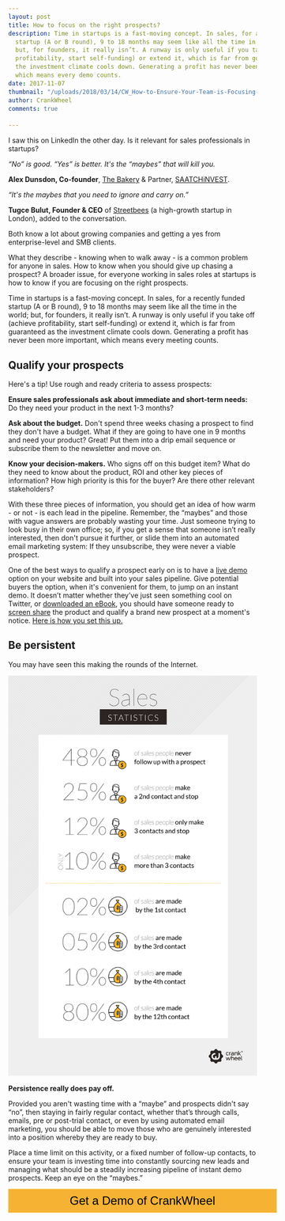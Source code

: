 ```yaml
---
layout: post
title: How to focus on the right prospects?
description: Time in startups is a fast-moving concept. In sales, for a recently funded
  startup (A or B round), 9 to 18 months may seem like all the time in the world;
  but, for founders, it really isn’t. A runway is only useful if you take off (achieve
  profitability, start self-funding) or extend it, which is far from guaranteed as
  the investment climate cools down. Generating a profit has never been more important,
  which means every demo counts.
date: 2017-11-07
thumbnail: "/uploads/2018/03/14/CW_How-to-Ensure-Your-Team-is-Focusing-on-the-Right-Prospects.png"
author: CrankWheel
comments: true

---
```

I saw this on LinkedIn the other day. Is it relevant for sales professionals in startups?

_“No” is good._
_“Yes” is better._
_It's the “maybes” that will kill you._

**Alex Dunsdon, Co-founder**, [The Bakery](https://thebakery.com/) & Partner, [SAATCHiNVEST](https://www.saatchinvest.com/).

_“It's the maybes that you need to ignore and carry on.”_

**Tugce Bulut, Founder & CEO** of [Streetbees](https://www.streetbees.com/) (a high-growth startup in London), added to the conversation.

Both know a lot about growing companies and getting a yes from enterprise-level and SMB clients.

What they describe - knowing when to walk away - is a common problem for anyone in sales. How to know when you should give up chasing a prospect? A broader issue, for everyone working in sales roles at startups is how to know if you are focusing on the right prospects.

Time in startups is a fast-moving concept. In sales, for a recently funded startup (A or B round), 9 to 18 months may seem like all the time in the world; but, for founders, it really isn’t. A runway is only useful if you take off (achieve profitability, start self-funding) or extend it, which is far from guaranteed as the investment climate cools down. Generating a profit has never been more important, which means every meeting counts.

## Qualify your prospects

Here's a tip! Use rough and ready criteria to assess prospects:

**Ensure sales professionals ask about immediate and short-term needs:** Do they need your product in the next 1-3 months?

**Ask about the budget.** Don't spend three weeks chasing a prospect to find they don't have a budget. What if they are going to have one in 9 months and need your product? Great! Put them into a drip email sequence or subscribe them to the newsletter and move on.

**Know your decision-makers.** Who signs off on this budget item? What do they need to know about the product, ROI and other key pieces of information? How high priority is this for the buyer? Are there other relevant stakeholders?

With these three pieces of information, you should get an idea of how warm - or not - is each lead in the pipeline. Remember, the “maybes” and those with vague answers are probably wasting your time. Just someone trying to look busy in their own office; so, if you get a sense that someone isn’t really interested, then don't pursue it further, or slide them into an automated email marketing system: If they unsubscribe, they were never a viable prospect.

One of the best ways to qualify a prospect early on is to have a [live demo](https://www.crankwheel.com/instant-demos) option on your website and built into your sales pipeline. Give potential buyers the option, when it's convenient for them, to jump on an instant demo. It doesn’t matter whether they’ve just seen something cool on Twitter, or [downloaded an eBook](https://www.crankwheel.com/sign-up-to-download), you should have someone ready to [screen share](https://www.crankwheel.com/screen-sharing) the product and qualify a brand new prospect at a moment's notice. [Here is how you set this up.](https://crankwheel.com/set-up-an-instant-demo-sales-pipeline-today/)

## Be persistent

You may have seen this making the rounds of the Internet.

<img class="responsive-img" src="/static/images/posts/2017-11-07-how-to-focus-on-the-right-prospects/software-sales-statistics.jpg" alt="Software Sales Statistics"/>

**Persistence really does pay off.**

Provided you aren't wasting time with a “maybe” and prospects didn't say “no”, then staying in fairly regular contact, whether that’s through calls, emails, pre or post-trial contact, or even by using automated email marketing, you should be able to move those who are genuinely interested into a position whereby they are ready to buy.

Place a time limit on this activity, or a fixed number of follow-up contacts, to ensure your team is investing time into constantly sourcing new leads and managing what should be a steadily increasing pipeline of instant demo prospects. Keep an eye on the “maybes.”

<style>
.btn-signup {
padding-top: 11px !important;
border-radius: 0px !important;
background-color: #f6b333;
text-align: center;
padding: 10px 20px !important;
border: 0px !important;
width: 100%;
margin-bottom: 20px;
}
.btn-signup a {
color: black !important;
font-family: 'Titillium Web', sans-serif;
font-size: 24px !important;
font-weight: normal !important;
}
</style>

<div class="btn-signup"><a style="cursor: pointer;" class="crankwheel-com-showu-launch-button">Get a Demo of CrankWheel</a></div>
